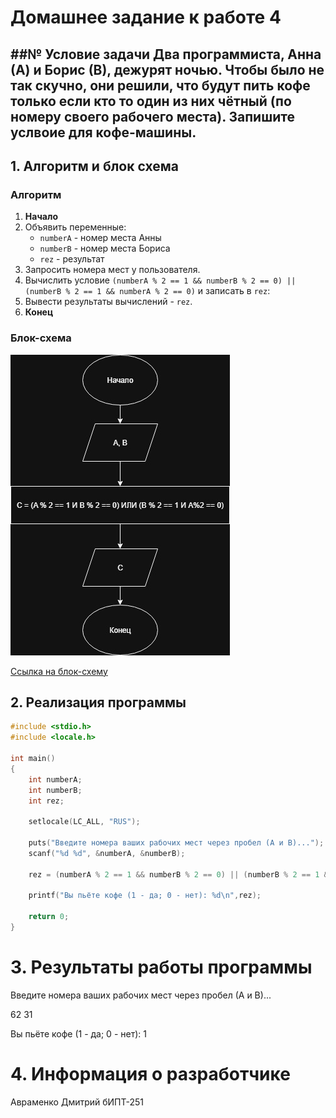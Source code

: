 # Домашнее задание к работе 4

##№ Условие задачи
 Два программиста, Анна (А) и Борис (В), дежурят ночью. Чтобы было не так скучно, они решили, что будут пить кофе только если кто то один из них чётный (по номеру своего рабочего места). Запишите услвоие для кофе-машины.
---
## 1. Алгоритм и блок схема

### Алгоритм
1. **Начало**
2. Объявить переменные:
   - `numberA` - номер места Анны
   - `numberB` - номер места Бориса
   - `rez` - результат
3. Запросить номера мест у пользователя.
5. Вычислить условие `(numberA % 2 == 1 && numberB % 2 == 0) || (numberB % 2 == 1 && numberA % 2 == 0)` и записать в `rez`:
6. Вывести результаты вычислений - `rez`.
7. **Конец**

### Блок-схема
![Блок-схема алгоритма](Lab4_schema.jpg)

 [Ссылка на блок-схему](https://viewer.diagrams.net/?tags=%7B%7D&lightbox=1&highlight=0000ff&edit=_blank&layers=1&nav=1&title=Lab4_schema.drawio&dark=auto#Uhttps%3A%2F%2Fdrive.google.com%2Fuc%3Fid%3D1B8hkz6EBm_bKWojequkNudj5Ya2yKsxA%26export%3Ddownload)

 ## 2. Реализация программы

```c
#include <stdio.h>
#include <locale.h>

int main()
{
	int numberA;
	int numberB;
	int rez;

	setlocale(LC_ALL, "RUS");

	puts("Введите номера ваших рабочих мест через пробел (А и В)...");
	scanf("%d %d", &numberA, &numberB);

	rez = (numberA % 2 == 1 && numberB % 2 == 0) || (numberB % 2 == 1 && numberA % 2 == 0);

	printf("Вы пьёте кофе (1 - да; 0 - нет): %d\n",rez);

	return 0;
}
```
# 3. Результаты работы программы
Введите номера ваших рабочих мест через пробел (А и В)...

62 31

Вы пьёте кофе (1 - да; 0 - нет): 1
# 4. Информация о разработчике
Авраменко Дмитрий бИПТ-251
